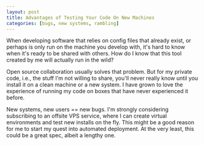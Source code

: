 ```yaml
---
layout: post
title: Advantages of Testing Your Code On New Machines
categories: [bugs, new systems, rambling]
---
```


When developing software that relies on config files that already exist, or perhaps is only run on the machine you develop with, it's hard to know when it's ready to be shared with others. How do I know that this tool created by me will actually run in the wild?

Open source collaboration usually solves that problem. But for my private code, i.e., the stuff I'm not willing to share, you'll never really know until you install it on a clean machine or a new system. I have grown to love the experience of running my code on boxes that have never experienced it before.

New systems, new users == new bugs. I'm strongly considering subscribing to an offsite VPS service, where I can create virtual environments and test new installs on the fly. This might be a good reason for me to start my quest into automated deployment. At the very least, this could be a great spec, albeit a lengthy one.